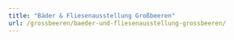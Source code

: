 ```yaml
---
title: "Bäder & Fliesenausstellung Großbeeren"
url: /grossbeeren/baeder-und-fliesenausstellung-grossbeeren/
---
```

